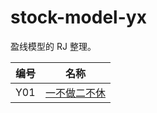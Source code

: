 # stock-model-yx

盈线模型的 RJ 整理。

| 编号 | 名称
|------|----------------------
|  Y01 | [一不做二不休]


 [一不做二不休]: ./Y01_一不做二不休/README.md